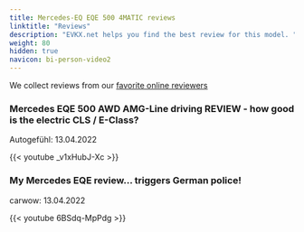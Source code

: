 ```yaml
---
title: Mercedes-EQ EQE 500 4MATIC reviews
linktitle: "Reviews"
description: "EVKX.net helps you find the best review for this model. "
weight: 80
hidden: true
navicon: bi-person-video2
---
```

We collect reviews from our [favorite online reviewers](/guides/evreviewers/)

<div class="container text-center shadow p-2 pe-4 mb-5 bg-body-tertiary rounded border">
<h3>Mercedes EQE 500 AWD AMG-Line driving REVIEW - how good is the electric CLS / E-Class?</h3>
<p>Autogefühl: 13.04.2022</p>

{{< youtube _v1xHubJ-Xc >}}

</div>
<div class="container text-center shadow p-2 pe-4 mb-5 bg-body-tertiary rounded border">
<h3>My Mercedes EQE review... triggers German police!</h3>
<p>carwow: 13.04.2022</p>

{{< youtube 6BSdq-MpPdg >}}

</div>
